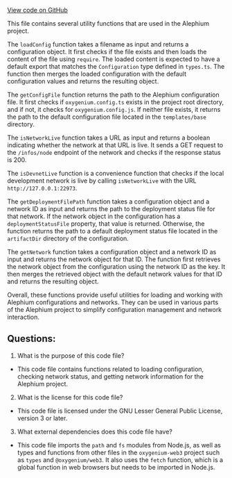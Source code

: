 [View code on GitHub](https://github.com/oxygenium/oxygenium-web3/packages/cli/src/utils.ts)

This file contains several utility functions that are used in the Alephium project. 

The `loadConfig` function takes a filename as input and returns a configuration object. It first checks if the file exists and then loads the content of the file using `require`. The loaded content is expected to have a default export that matches the `Configuration` type defined in `types.ts`. The function then merges the loaded configuration with the default configuration values and returns the resulting object.

The `getConfigFile` function returns the path to the Alephium configuration file. It first checks if `oxygenium.config.ts` exists in the project root directory, and if not, it checks for `oxygenium.config.js`. If neither file exists, it returns the path to the default configuration file located in the `templates/base` directory.

The `isNetworkLive` function takes a URL as input and returns a boolean indicating whether the network at that URL is live. It sends a GET request to the `/infos/node` endpoint of the network and checks if the response status is 200.

The `isDevnetLive` function is a convenience function that checks if the local development network is live by calling `isNetworkLive` with the URL `http://127.0.0.1:22973`.

The `getDeploymentFilePath` function takes a configuration object and a network ID as input and returns the path to the deployment status file for that network. If the network object in the configuration has a `deploymentStatusFile` property, that value is returned. Otherwise, the function returns the path to a default deployment status file located in the `artifactDir` directory of the configuration.

The `getNetwork` function takes a configuration object and a network ID as input and returns the network object for that ID. The function first retrieves the network object from the configuration using the network ID as the key. It then merges the retrieved object with the default network values for that ID and returns the resulting object.

Overall, these functions provide useful utilities for loading and working with Alephium configurations and networks. They can be used in various parts of the Alephium project to simplify configuration management and network interaction.
## Questions: 
 1. What is the purpose of this code file?
- This code file contains functions related to loading configuration, checking network status, and getting network information for the Alephium project.

2. What is the license for this code file?
- This code file is licensed under the GNU Lesser General Public License, version 3 or later.

3. What external dependencies does this code file have?
- This code file imports the `path` and `fs` modules from Node.js, as well as types and functions from other files in the `oxygenium-web3` project such as `types` and `@oxygenium/web3`. It also uses the `fetch` function, which is a global function in web browsers but needs to be imported in Node.js.